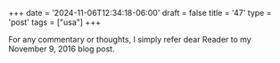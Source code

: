 +++
date = '2024-11-06T12:34:18-06:00'
draft = false
title = '47'
type = 'post'
tags = ["usa"]
+++

For any commentary or thoughts, I simply refer dear Reader to my November 9, 2016 blog post.